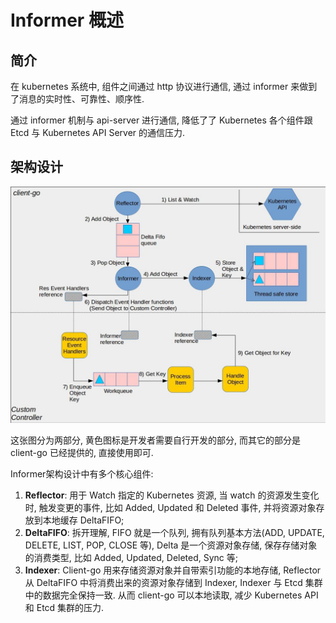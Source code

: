 # Informer 概述

## 简介

在 kubernetes 系统中, 组件之间通过 http 协议进行通信, 
通过 informer 来做到了消息的实时性、可靠性、顺序性.

通过 informer 机制与 api-server 进行通信,
降低了了 Kubernetes 各个组件跟 Etcd 与 Kubernetes API Server 的通信压力.

## 架构设计

![informer架构](img/informer-arch.jpg)

这张图分为两部分, 黄色图标是开发者需要自行开发的部分, 而其它的部分是 client-go 已经提供的, 直接使用即可.

Informer架构设计中有多个核心组件: 

1. **Reflector**: 
   用于 Watch 指定的 Kubernetes 资源, 当 watch 的资源发生变化时, 触发变更的事件, 
   比如 Added, Updated 和 Deleted 事件, 并将资源对象存放到本地缓存 DeltaFIFO; 
2. **DeltaFIFO**: 
   拆开理解, FIFO 就是一个队列, 拥有队列基本方法(ADD, UPDATE, DELETE, LIST, POP, CLOSE 等), 
   Delta 是一个资源对象存储, 保存存储对象的消费类型, 比如 Added, Updated, Deleted, Sync 等; 
3. **Indexer**: Client-go 用来存储资源对象并自带索引功能的本地存储, 
   Reflector 从 DeltaFIFO 中将消费出来的资源对象存储到 Indexer, 
   Indexer 与 Etcd 集群中的数据完全保持一致.
   从而 client-go 可以本地读取, 减少 Kubernetes API 和 Etcd 集群的压力.